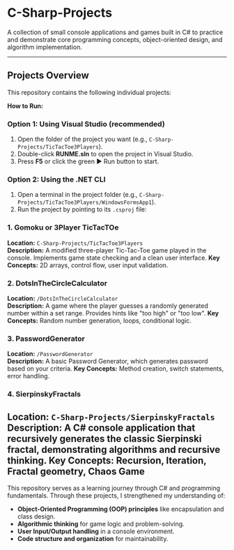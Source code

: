 # C-Sharp-Projects

A collection of small console applications and games built in C# to practice and demonstrate core programming concepts, object-oriented design, and algorithm implementation.

---

## Projects Overview

This repository contains the following individual projects:

**How to Run:**
### Option 1: Using Visual Studio (recommended)
1. Open the folder of the project you want (e.g., `C-Sharp-Projects/TicTacToe3Players`).
2. Double-click **RUNME.sln** to open the project in Visual Studio.
3. Press **F5** or click the green ▶ Run button to start.

### Option 2: Using the .NET CLI
1. Open a terminal in the project folder (e.g., `C-Sharp-Projects/TicTacToe3Players/WindowsFormsApp1`).
2. Run the project by pointing to its `.csproj` file:


### 1. Gomoku or 3Player TicTacTOe
**Location:** `C-Sharp-Projects/TicTacToe3Players`  
**Description:** A modified three-player Tic-Tac-Toe game played in the console. Implements game state checking and a clean user interface.
**Key Concepts:** 2D arrays, control flow, user input validation.

### 2. DotsInTheCircleCalculator
**Location:** `/DotsInTheCircleCalculator`  
**Description:** A game where the player guesses a randomly generated number within a set range. Provides hints like "too high" or "too low".
**Key Concepts:** Random number generation, loops, conditional logic.

### 3. PasswordGenerator
**Location:** `/PasswordGenerator`  
**Description:** A basic Password Generator, which generates password based on your criteria.
**Key Concepts:** Method creation, switch statements, error handling.

### 4. SierpinskyFractals
**Location:** `C-Sharp-Projects/SierpinskyFractals` 
**Description:** A C# console application that recursively generates the classic Sierpinski fractal, demonstrating algorithms and recursive thinking.
**Key Concepts:** Recursion, Iteration, Fractal geometry, Chaos Game
---

This repository serves as a learning journey through C# and programming fundamentals. Through these projects, I strengthened my understanding of:
- **Object-Oriented Programming (OOP) principles** like encapsulation and class design.
- **Algorithmic thinking** for game logic and problem-solving.
- **User Input/Output handling** in a console environment.
- **Code structure and organization** for maintainability.
